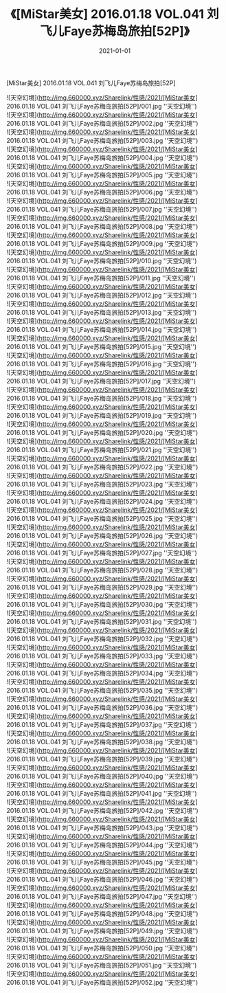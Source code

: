 ﻿---
layout: post
title:  《[MiStar美女] 2016.01.18 VOL.041 刘飞儿Faye苏梅岛旅拍[52P]》
date:   2021-01-01
img: http://img.660000.xyz/Sharelink/性感/2021/[MiStar美女] 2016.01.18 VOL.041 刘飞儿Faye苏梅岛旅拍[52P]/000.jpg
categories: [美女, 性感, 泳衣]
---

[MiStar美女] 2016.01.18 VOL.041 刘飞儿Faye苏梅岛旅拍[52P]



![天空幻境](http://img.660000.xyz/Sharelink/性感/2021/[MiStar美女] 2016.01.18 VOL.041 刘飞儿Faye苏梅岛旅拍[52P]/001.jpg ''天空幻境'') <br>
![天空幻境](http://img.660000.xyz/Sharelink/性感/2021/[MiStar美女] 2016.01.18 VOL.041 刘飞儿Faye苏梅岛旅拍[52P]/002.jpg ''天空幻境'') <br>
![天空幻境](http://img.660000.xyz/Sharelink/性感/2021/[MiStar美女] 2016.01.18 VOL.041 刘飞儿Faye苏梅岛旅拍[52P]/003.jpg ''天空幻境'') <br>
![天空幻境](http://img.660000.xyz/Sharelink/性感/2021/[MiStar美女] 2016.01.18 VOL.041 刘飞儿Faye苏梅岛旅拍[52P]/004.jpg ''天空幻境'') <br>
![天空幻境](http://img.660000.xyz/Sharelink/性感/2021/[MiStar美女] 2016.01.18 VOL.041 刘飞儿Faye苏梅岛旅拍[52P]/005.jpg ''天空幻境'') <br>
![天空幻境](http://img.660000.xyz/Sharelink/性感/2021/[MiStar美女] 2016.01.18 VOL.041 刘飞儿Faye苏梅岛旅拍[52P]/006.jpg ''天空幻境'') <br>
![天空幻境](http://img.660000.xyz/Sharelink/性感/2021/[MiStar美女] 2016.01.18 VOL.041 刘飞儿Faye苏梅岛旅拍[52P]/007.jpg ''天空幻境'') <br>
![天空幻境](http://img.660000.xyz/Sharelink/性感/2021/[MiStar美女] 2016.01.18 VOL.041 刘飞儿Faye苏梅岛旅拍[52P]/008.jpg ''天空幻境'') <br>
![天空幻境](http://img.660000.xyz/Sharelink/性感/2021/[MiStar美女] 2016.01.18 VOL.041 刘飞儿Faye苏梅岛旅拍[52P]/009.jpg ''天空幻境'') <br>
![天空幻境](http://img.660000.xyz/Sharelink/性感/2021/[MiStar美女] 2016.01.18 VOL.041 刘飞儿Faye苏梅岛旅拍[52P]/010.jpg ''天空幻境'') <br>
![天空幻境](http://img.660000.xyz/Sharelink/性感/2021/[MiStar美女] 2016.01.18 VOL.041 刘飞儿Faye苏梅岛旅拍[52P]/011.jpg ''天空幻境'') <br>
![天空幻境](http://img.660000.xyz/Sharelink/性感/2021/[MiStar美女] 2016.01.18 VOL.041 刘飞儿Faye苏梅岛旅拍[52P]/012.jpg ''天空幻境'') <br>
![天空幻境](http://img.660000.xyz/Sharelink/性感/2021/[MiStar美女] 2016.01.18 VOL.041 刘飞儿Faye苏梅岛旅拍[52P]/013.jpg ''天空幻境'') <br>
![天空幻境](http://img.660000.xyz/Sharelink/性感/2021/[MiStar美女] 2016.01.18 VOL.041 刘飞儿Faye苏梅岛旅拍[52P]/014.jpg ''天空幻境'') <br>
![天空幻境](http://img.660000.xyz/Sharelink/性感/2021/[MiStar美女] 2016.01.18 VOL.041 刘飞儿Faye苏梅岛旅拍[52P]/015.jpg ''天空幻境'') <br>
![天空幻境](http://img.660000.xyz/Sharelink/性感/2021/[MiStar美女] 2016.01.18 VOL.041 刘飞儿Faye苏梅岛旅拍[52P]/016.jpg ''天空幻境'') <br>
![天空幻境](http://img.660000.xyz/Sharelink/性感/2021/[MiStar美女] 2016.01.18 VOL.041 刘飞儿Faye苏梅岛旅拍[52P]/017.jpg ''天空幻境'') <br>
![天空幻境](http://img.660000.xyz/Sharelink/性感/2021/[MiStar美女] 2016.01.18 VOL.041 刘飞儿Faye苏梅岛旅拍[52P]/018.jpg ''天空幻境'') <br>
![天空幻境](http://img.660000.xyz/Sharelink/性感/2021/[MiStar美女] 2016.01.18 VOL.041 刘飞儿Faye苏梅岛旅拍[52P]/019.jpg ''天空幻境'') <br>
![天空幻境](http://img.660000.xyz/Sharelink/性感/2021/[MiStar美女] 2016.01.18 VOL.041 刘飞儿Faye苏梅岛旅拍[52P]/020.jpg ''天空幻境'') <br>
![天空幻境](http://img.660000.xyz/Sharelink/性感/2021/[MiStar美女] 2016.01.18 VOL.041 刘飞儿Faye苏梅岛旅拍[52P]/021.jpg ''天空幻境'') <br>
![天空幻境](http://img.660000.xyz/Sharelink/性感/2021/[MiStar美女] 2016.01.18 VOL.041 刘飞儿Faye苏梅岛旅拍[52P]/022.jpg ''天空幻境'') <br>
![天空幻境](http://img.660000.xyz/Sharelink/性感/2021/[MiStar美女] 2016.01.18 VOL.041 刘飞儿Faye苏梅岛旅拍[52P]/023.jpg ''天空幻境'') <br>
![天空幻境](http://img.660000.xyz/Sharelink/性感/2021/[MiStar美女] 2016.01.18 VOL.041 刘飞儿Faye苏梅岛旅拍[52P]/024.jpg ''天空幻境'') <br>
![天空幻境](http://img.660000.xyz/Sharelink/性感/2021/[MiStar美女] 2016.01.18 VOL.041 刘飞儿Faye苏梅岛旅拍[52P]/025.jpg ''天空幻境'') <br>
![天空幻境](http://img.660000.xyz/Sharelink/性感/2021/[MiStar美女] 2016.01.18 VOL.041 刘飞儿Faye苏梅岛旅拍[52P]/026.jpg ''天空幻境'') <br>
![天空幻境](http://img.660000.xyz/Sharelink/性感/2021/[MiStar美女] 2016.01.18 VOL.041 刘飞儿Faye苏梅岛旅拍[52P]/027.jpg ''天空幻境'') <br>
![天空幻境](http://img.660000.xyz/Sharelink/性感/2021/[MiStar美女] 2016.01.18 VOL.041 刘飞儿Faye苏梅岛旅拍[52P]/028.jpg ''天空幻境'') <br>
![天空幻境](http://img.660000.xyz/Sharelink/性感/2021/[MiStar美女] 2016.01.18 VOL.041 刘飞儿Faye苏梅岛旅拍[52P]/029.jpg ''天空幻境'') <br>
![天空幻境](http://img.660000.xyz/Sharelink/性感/2021/[MiStar美女] 2016.01.18 VOL.041 刘飞儿Faye苏梅岛旅拍[52P]/030.jpg ''天空幻境'') <br>
![天空幻境](http://img.660000.xyz/Sharelink/性感/2021/[MiStar美女] 2016.01.18 VOL.041 刘飞儿Faye苏梅岛旅拍[52P]/031.jpg ''天空幻境'') <br>
![天空幻境](http://img.660000.xyz/Sharelink/性感/2021/[MiStar美女] 2016.01.18 VOL.041 刘飞儿Faye苏梅岛旅拍[52P]/032.jpg ''天空幻境'') <br>
![天空幻境](http://img.660000.xyz/Sharelink/性感/2021/[MiStar美女] 2016.01.18 VOL.041 刘飞儿Faye苏梅岛旅拍[52P]/033.jpg ''天空幻境'') <br>
![天空幻境](http://img.660000.xyz/Sharelink/性感/2021/[MiStar美女] 2016.01.18 VOL.041 刘飞儿Faye苏梅岛旅拍[52P]/034.jpg ''天空幻境'') <br>
![天空幻境](http://img.660000.xyz/Sharelink/性感/2021/[MiStar美女] 2016.01.18 VOL.041 刘飞儿Faye苏梅岛旅拍[52P]/035.jpg ''天空幻境'') <br>
![天空幻境](http://img.660000.xyz/Sharelink/性感/2021/[MiStar美女] 2016.01.18 VOL.041 刘飞儿Faye苏梅岛旅拍[52P]/036.jpg ''天空幻境'') <br>
![天空幻境](http://img.660000.xyz/Sharelink/性感/2021/[MiStar美女] 2016.01.18 VOL.041 刘飞儿Faye苏梅岛旅拍[52P]/037.jpg ''天空幻境'') <br>
![天空幻境](http://img.660000.xyz/Sharelink/性感/2021/[MiStar美女] 2016.01.18 VOL.041 刘飞儿Faye苏梅岛旅拍[52P]/038.jpg ''天空幻境'') <br>
![天空幻境](http://img.660000.xyz/Sharelink/性感/2021/[MiStar美女] 2016.01.18 VOL.041 刘飞儿Faye苏梅岛旅拍[52P]/039.jpg ''天空幻境'') <br>
![天空幻境](http://img.660000.xyz/Sharelink/性感/2021/[MiStar美女] 2016.01.18 VOL.041 刘飞儿Faye苏梅岛旅拍[52P]/040.jpg ''天空幻境'') <br>
![天空幻境](http://img.660000.xyz/Sharelink/性感/2021/[MiStar美女] 2016.01.18 VOL.041 刘飞儿Faye苏梅岛旅拍[52P]/041.jpg ''天空幻境'') <br>
![天空幻境](http://img.660000.xyz/Sharelink/性感/2021/[MiStar美女] 2016.01.18 VOL.041 刘飞儿Faye苏梅岛旅拍[52P]/042.jpg ''天空幻境'') <br>
![天空幻境](http://img.660000.xyz/Sharelink/性感/2021/[MiStar美女] 2016.01.18 VOL.041 刘飞儿Faye苏梅岛旅拍[52P]/043.jpg ''天空幻境'') <br>
![天空幻境](http://img.660000.xyz/Sharelink/性感/2021/[MiStar美女] 2016.01.18 VOL.041 刘飞儿Faye苏梅岛旅拍[52P]/044.jpg ''天空幻境'') <br>
![天空幻境](http://img.660000.xyz/Sharelink/性感/2021/[MiStar美女] 2016.01.18 VOL.041 刘飞儿Faye苏梅岛旅拍[52P]/045.jpg ''天空幻境'') <br>
![天空幻境](http://img.660000.xyz/Sharelink/性感/2021/[MiStar美女] 2016.01.18 VOL.041 刘飞儿Faye苏梅岛旅拍[52P]/046.jpg ''天空幻境'') <br>
![天空幻境](http://img.660000.xyz/Sharelink/性感/2021/[MiStar美女] 2016.01.18 VOL.041 刘飞儿Faye苏梅岛旅拍[52P]/047.jpg ''天空幻境'') <br>
![天空幻境](http://img.660000.xyz/Sharelink/性感/2021/[MiStar美女] 2016.01.18 VOL.041 刘飞儿Faye苏梅岛旅拍[52P]/048.jpg ''天空幻境'') <br>
![天空幻境](http://img.660000.xyz/Sharelink/性感/2021/[MiStar美女] 2016.01.18 VOL.041 刘飞儿Faye苏梅岛旅拍[52P]/049.jpg ''天空幻境'') <br>
![天空幻境](http://img.660000.xyz/Sharelink/性感/2021/[MiStar美女] 2016.01.18 VOL.041 刘飞儿Faye苏梅岛旅拍[52P]/050.jpg ''天空幻境'') <br>
![天空幻境](http://img.660000.xyz/Sharelink/性感/2021/[MiStar美女] 2016.01.18 VOL.041 刘飞儿Faye苏梅岛旅拍[52P]/051.jpg ''天空幻境'') <br>
![天空幻境](http://img.660000.xyz/Sharelink/性感/2021/[MiStar美女] 2016.01.18 VOL.041 刘飞儿Faye苏梅岛旅拍[52P]/052.jpg ''天空幻境'') <br>